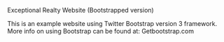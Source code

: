 Exceptional Realty Website (Bootstrapped version)

This is an example website using Twitter Bootstrap version 3 framework. More info on using Bootstrap can be found at: Getbootstrap.com
